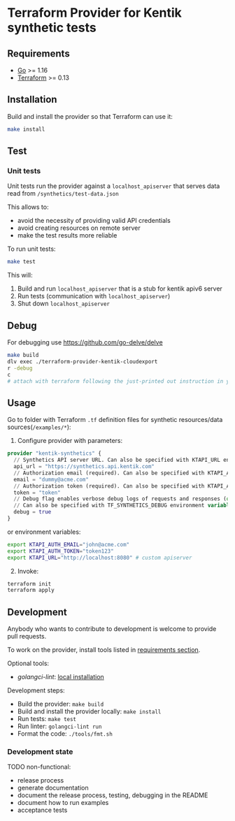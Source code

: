 # Terraform Provider for Kentik synthetic tests

## Requirements

- [Go](https://golang.org/doc/install) >= 1.16
- [Terraform](https://www.terraform.io/downloads.html) >= 0.13

## Installation

Build and install the provider so that Terraform can use it:

```bash
make install
```

## Test

### Unit tests

Unit tests run the provider against a `localhost_apiserver` that serves data read from `/synthetics/test-data.json`

This allows to:
- avoid the necessity of providing valid API credentials
- avoid creating resources on remote server
- make the test results more reliable


To run unit tests:
```bash
make test
```

This will:
1. Build and run `localhost_apiserver` that is a stub for kentik apiv6 server
2. Run tests (communication with `localhost_apiserver`)
3. Shut down `localhost_apiserver`

## Debug

For debugging use https://github.com/go-delve/delve
```bash
make build
dlv exec ./terraform-provider-kentik-cloudexport
r -debug
c
# attach with terraform following the just-printed out instruction in your terminal
```

## Usage

Go to folder with Terraform `.tf` definition files for synthetic resources/data sources(`/examples/*`):

1. Configure provider with parameters:

```terraform
provider "kentik-synthetics" {
  // Synthetics API server URL. Can also be specified with KTAPI_URL environment variable.
  api_url = "https://synthetics.api.kentik.com"
  // Authorization email (required). Can also be specified with KTAPI_AUTH_EMAIL environment variable.
  email = "dummy@acme.com"
  // Authorization token (required). Can also be specified with KTAPI_AUTH_TOKEN environment variable.
  token = "token"
  // Debug flag enables verbose debug logs of requests and responses (optional).
  // Can also be specified with TF_SYNTHETICS_DEBUG environment variable.
  debug = true
}
```

or environment variables:

```bash
export KTAPI_AUTH_EMAIL="john@acme.com"
export KTAPI_AUTH_TOKEN="token123"
export KTAPI_URL="http://localhost:8080" # custom apiserver
```

2. Invoke:

```bash
terraform init
terraform apply
```


## Development

Anybody who wants to contribute to development is welcome to provide pull requests.

To work on the provider, install tools listed in [requirements section](#requirements).

Optional tools:
- _golangci-lint_: [local installation](https://golangci-lint.run/usage/install/#local-installation)

Development steps:
- Build the provider: `make build`
- Build and install the provider locally: `make install`
- Run tests: `make test`
- Run linter: `golangci-lint run`
- Format the code: `./tools/fmt.sh`

### Development state

TODO non-functional:
- release process
- generate documentation
- document the release process, testing, debugging in the README
- document how to run examples
- acceptance tests

